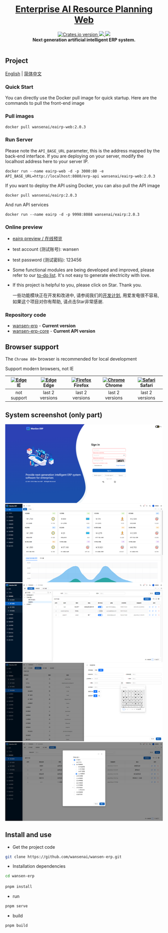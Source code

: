 <p align="center">
<!--   <a href="https://www.antdv.com/">
    <img width="350" src="/images/wansenai-logo.png">
  </a> -->
</p>
<h1 align="center">
  <a href="#" target="_blank">Enterprise AI Resource Planning Web</a>
</h1>
<div align="center">
  <!-- nodejs build status-->
  <a href="https://github.com/wansenai/wansen-erp/blob/master/.github/workflows/node.js.yml">
    <img src="https://img.shields.io/github/actions/workflow/status/wansenai/wansen-erp/node.js.yml"
    alt="Crates.io version" />
  </a>
  <a href="">
    <img src="https://img.shields.io/github/repo-size/wansenai/wansen-erp"/>
  </a>
  <a href="">
    <img src="https://img.shields.io/github/last-commit/wansenai/wansen-erp"/>
  </a>

</div>

<div align="center">
   <strong>Next generation artificial intelligent ERP system.</strong>
</div>
<br />

## Project
[English](README.md) | [简体中文](./README-zh_CN.md)

### Quick Start

You can directly use the Docker pull image for quick startup. Here are the commands to pull the front-end image

### Pull images
```shell
docker pull wansenai/eairp-web:2.0.3
```

### Run Server
Please note the `API_BASE_URL` parameter, this is the address mapped by the back-end interface.
If you are deploying on your server, modify the localhost address here to your server IP.
```shell
docker run --name eairp-web -d -p 3000:80 -e API_BASE_URL=http://localhost:8080/erp-api wansenai/eairp-web:2.0.3
```
If you want to deploy the API using Docker, you can also pull the API image
```shell
docker pull wansenai/eairp:2.0.3
```
And run API services
```shell
docker run --name eairp -d -p 9998:8088 wansenai/eairp:2.0.3 
```

### Online preview
- [eairp preview / 在线预览](https://erp.wansen.cloud/)
- test account (测试账号): wansen
- test password (测试密码): 123456
- Some functional modules are being developed and improved, please refer to our [to-do list](https://github.com/wansenai/eairp-web/issues/41). It's not easy to generate electricity with love.
- If this project is helpful to you, please click on Star. Thank you.

  一些功能模块正在开发和改进中, 请参阅我们的[开发计划](https://github.com/wansenai/eairp-web/issues/42), 用爱发电很不容易, 如果这个项目对你有帮助, 请点击Star非常感谢.

### Repository code
- [wansen-erp](https://github.com/wansenai/wansen-erp) - **Current version**
- [wansen-erp-core](https://github.com/wansenai/wansen-erp-core) - **Current API version**

## Browser support

The `Chrome 80+` browser is recommended for local development

Support modern browsers, not IE

| [<img src="https://raw.githubusercontent.com/alrra/browser-logos/master/src/edge/edge_48x48.png" alt=" Edge" width="24px" height="24px" />](http://godban.github.io/browsers-support-badges/)</br>IE | [<img src="https://raw.githubusercontent.com/alrra/browser-logos/master/src/edge/edge_48x48.png" alt=" Edge" width="24px" height="24px" />](http://godban.github.io/browsers-support-badges/)</br>Edge | [<img src="https://raw.githubusercontent.com/alrra/browser-logos/master/src/firefox/firefox_48x48.png" alt="Firefox" width="24px" height="24px" />](http://godban.github.io/browsers-support-badges/)</br>Firefox | [<img src="https://raw.githubusercontent.com/alrra/browser-logos/master/src/chrome/chrome_48x48.png" alt="Chrome" width="24px" height="24px" />](http://godban.github.io/browsers-support-badges/)</br>Chrome | [<img src="https://raw.githubusercontent.com/alrra/browser-logos/master/src/safari/safari_48x48.png" alt="Safari" width="24px" height="24px" />](http://godban.github.io/browsers-support-badges/)</br>Safari |
| :-: | :-: | :-: | :-: | :-: |
| not support | last 2 versions | last 2 versions | last 2 versions | last 2 versions |

## System screenshot (only part)
![](images/login-page-en.png)
![](images/home-page-zh.png)
![](images/user-manage-zh.png)
![](images/add-menu-zh.png)
![](images/role-permission-zh.png)

## Install and use

- Get the project code

```bash
git clone https://github.com/wansenai/wansen-erp.git
```

- Installation dependencies

```bash
cd wansen-erp

pnpm install

```

- run

```bash
pnpm serve
```

- build

```bash
pnpm build
```
